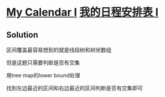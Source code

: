 # [My Calendar I](https://leetcode.com/problems/my-calendar-i) [我的日程安排表 I](https://leetcode-cn.com/problems/my-calendar-i)

## Solution
区间覆盖最容易想到的就是线段树和树状数组

但是这题只需要判断是否有交集

用tree map的lower bound处理

找到左边最近的区间和右边最近的区间判断是否有交集即可
